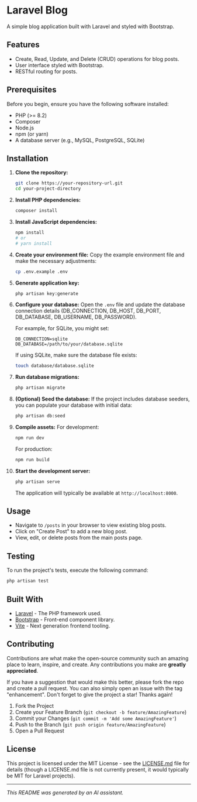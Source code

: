 # Laravel Blog

A simple blog application built with Laravel and styled with Bootstrap.

## Features

*   Create, Read, Update, and Delete (CRUD) operations for blog posts.
*   User interface styled with Bootstrap.
*   RESTful routing for posts.

## Prerequisites

Before you begin, ensure you have the following software installed:

*   PHP (>= 8.2)
*   Composer
*   Node.js
*   npm (or yarn)
*   A database server (e.g., MySQL, PostgreSQL, SQLite)

## Installation

1.  **Clone the repository:**
    ```bash
    git clone https://your-repository-url.git
    cd your-project-directory
    ```

2.  **Install PHP dependencies:**
    ```bash
    composer install
    ```

3.  **Install JavaScript dependencies:**
    ```bash
    npm install
    # or
    # yarn install
    ```

4.  **Create your environment file:**
    Copy the example environment file and make the necessary adjustments:
    ```bash
    cp .env.example .env
    ```

5.  **Generate application key:**
    ```bash
    php artisan key:generate
    ```

6.  **Configure your database:**
    Open the `.env` file and update the database connection details (DB_CONNECTION, DB_HOST, DB_PORT, DB_DATABASE, DB_USERNAME, DB_PASSWORD).

    For example, for SQLite, you might set:
    ```env
    DB_CONNECTION=sqlite
    DB_DATABASE=/path/to/your/database.sqlite
    ```
    If using SQLite, make sure the database file exists:
    ```bash
    touch database/database.sqlite
    ```

7.  **Run database migrations:**
    ```bash
    php artisan migrate
    ```

8.  **(Optional) Seed the database:**
    If the project includes database seeders, you can populate your database with initial data:
    ```bash
    php artisan db:seed
    ```

9.  **Compile assets:**
    For development:
    ```bash
    npm run dev
    ```
    For production:
    ```bash
    npm run build
    ```

10. **Start the development server:**
    ```bash
    php artisan serve
    ```
    The application will typically be available at `http://localhost:8000`.

## Usage

*   Navigate to `/posts` in your browser to view existing blog posts.
*   Click on "Create Post" to add a new blog post.
*   View, edit, or delete posts from the main posts page.

## Testing

To run the project's tests, execute the following command:
```bash
php artisan test
```

## Built With

*   [Laravel](https://laravel.com/) - The PHP framework used.
*   [Bootstrap](https://getbootstrap.com/) - Front-end component library.
*   [Vite](https://vitejs.dev/) - Next generation frontend tooling.

## Contributing

Contributions are what make the open-source community such an amazing place to learn, inspire, and create. Any contributions you make are **greatly appreciated**.

If you have a suggestion that would make this better, please fork the repo and create a pull request. You can also simply open an issue with the tag "enhancement".
Don't forget to give the project a star! Thanks again!

1.  Fork the Project
2.  Create your Feature Branch (`git checkout -b feature/AmazingFeature`)
3.  Commit your Changes (`git commit -m 'Add some AmazingFeature'`)
4.  Push to the Branch (`git push origin feature/AmazingFeature`)
5.  Open a Pull Request

## License

This project is licensed under the MIT License - see the [LICENSE.md](LICENSE.md) file for details (though a LICENSE.md file is not currently present, it would typically be MIT for Laravel projects).

---

*This README was generated by an AI assistant.*
